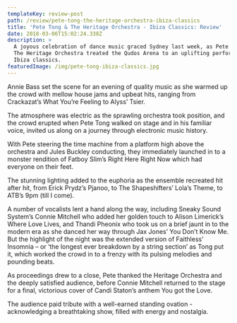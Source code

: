 ```yaml
---
templateKey: review-post
path: /review/pete-tong-the-heritage-orchestra-ibiza-classics
title: 'Pete Tong & The Heritage Orchestra - Ibiza Classics: Review'
date: 2018-03-06T15:02:24.338Z
description: >
  A joyous celebration of dance music graced Sydney last week, as Pete Tong and
  The Heritage Orchestra treated the Qudos Arena to an uplifting performance of
  Ibiza classics. 
featuredImage: /img/pete-tong-ibiza-classics.jpg
---
```

Annie Bass set the scene for an evening of quality music as she warmed up the crowd with mellow house jams and upbeat hits, ranging from Crackazat’s What You’re Feeling to Alyss’ Tsier. 


The atmosphere was electric as the sprawling orchestra took position, and the crowd erupted when Pete Tong walked on stage and in his familiar voice, invited us along on a journey through electronic music history. 


With Pete steering the time machine from a platform high above the orchestra and Jules Buckley conducting, they immediately launched in to a monster rendition of Fatboy Slim’s Right Here Right Now which had everyone on their feet.


The stunning lighting added to the euphoria as the ensemble recreated hit after hit, from Erick Prydz’s Pjanoo, to The Shapeshifters’ Lola’s Theme, to ATB’s 9pm (till I come). 


A number of vocalists lent a hand along the way, including Sneaky Sound System’s Connie Mitchell who added her golden touch to Alison Limerick’s Where Love Lives, and Thandi Pheonix who took us on a brief jaunt in to the modern era as she danced her way through Jax Jones’ You Don’t Know Me. 
But the highlight of the night was the extended version of Faithless’ Insomnia – or ‘the longest ever breakdown by a string section’ as Tong put it, which worked the crowd in to a frenzy with its pulsing melodies and pounding beats.


As proceedings drew to a close, Pete thanked the Heritage Orchestra and the deeply satisfied audience, before Connie Mitchell returned to the stage for a final, victorious cover of Candi Staton’s anthem You got the Love.


The audience paid tribute with a well-earned standing ovation - acknowledging a breathtaking show, filled with energy and nostalgia.
